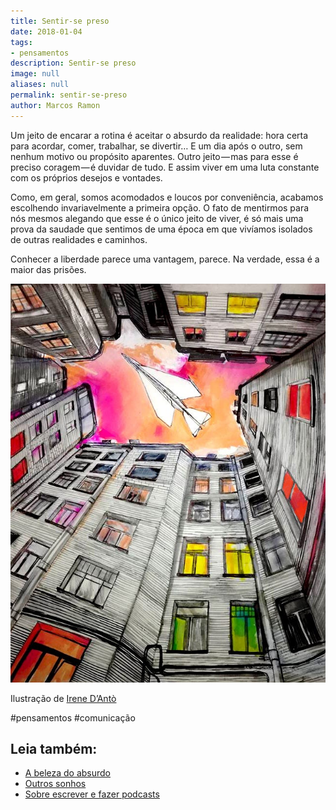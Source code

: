 ```yaml
---
title: Sentir-se preso
date: 2018-01-04
tags:
- pensamentos
description: Sentir-se preso
image: null
aliases: null
permalink: sentir-se-preso
author: Marcos Ramon
---
```

Um jeito de encarar a rotina é aceitar o absurdo da realidade: hora certa para acordar, comer, trabalhar, se divertir… E um dia após o outro, sem nenhum motivo ou propósito aparentes. Outro jeito — mas para esse é preciso coragem — é duvidar de tudo. E assim viver em uma luta constante com os próprios desejos e vontades.

Como, em geral, somos acomodados e loucos por conveniência, acabamos escolhendo invariavelmente a primeira opção. O fato de mentirmos para nós mesmos alegando que esse é o único jeito de viver, é só mais uma prova da saudade que sentimos de uma época em que vivíamos isolados de outras realidades e caminhos.

Conhecer a liberdade parece uma vantagem, parece. Na verdade, essa é a maior das prisões.

<img src="/assets/img/sentir-se-preso-medium.jpg">

Ilustração de [Irene D’Antò](http://irenedanto.tumblr.com/)


#pensamentos #comunicação<div class="leia-tambem" markdown="1">
## Leia também:

- <a href="/a-beleza-do-absurdo">A beleza do absurdo</a>
- <a href="/outros-sonhos">Outros sonhos</a>
- <a href="/sobre-escrever-e-fazer-podcasts">Sobre escrever e fazer podcasts</a>
</div>